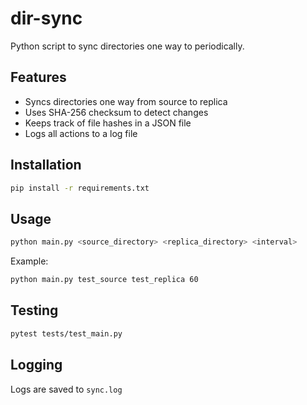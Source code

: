 # dir-sync

Python script to sync directories one way to periodically.

## Features

- Syncs directories one way from source to replica
- Uses SHA-256 checksum to detect changes
- Keeps track of file hashes in a JSON file
- Logs all actions to a log file

## Installation

```bash
pip install -r requirements.txt
```

## Usage

```bash
python main.py <source_directory> <replica_directory> <interval>
```

Example:

```bash
python main.py test_source test_replica 60
```

## Testing

```bash
pytest tests/test_main.py
```

## Logging

Logs are saved to `sync.log`
